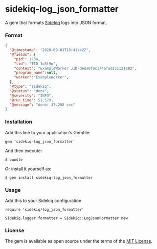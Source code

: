 # sidekiq-log_json_formatter
A gem that formats [Sidekiq](https://github.com/mperham/sidekiq) logs into JSON format.

### Format 
```json
{
  "@timestamp": "2020-09-01T18:41:42Z",
  "@fields": {
    "pid": 1234,
    "tid": "TID-1o3t9o",
    "context": "ExampleWorker JID-deda0f0c174afad251121282",
    "program_name":null,
    "worker":"ExampleWorker",
  },
  "@type": "sidekiq",
  "@status": "done",
  "@severity": "INFO",
  "@run_time": 51.579,
  "@message": "done: 37.298 sec"
}
```

### Installation
Add this line to your application's Gemfile:

```
gem 'sidekiq-log_json_formatter'
```

And then execute:

```
$ bundle
```

Or install it yourself as:

```
$ gem install sidekiq-log_json_formatter
```

### Usage
Add this to your Sidekiq configuration:

```
require 'sidekiq/log_json_formatter'

Sidekiq.logger.formatter = Sidekiq::LogJsonFormatter.new
```

### License
The gem is available as open source under the terms of the [MIT License](https://opensource.org/licenses/MIT).
